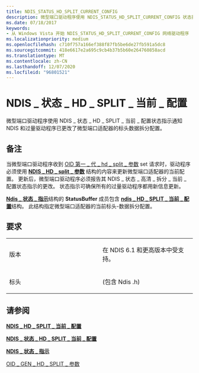```yaml
---
title: NDIS_STATUS_HD_SPLIT_CURRENT_CONFIG
description: 微型端口驱动程序使用 NDIS_STATUS_HD_SPLIT_CURRENT_CONFIG 状态指示通知 NDIS 和过量驱动程序已更改了微型端口适配器的标头-数据拆分配置。
ms.date: 07/18/2017
keywords:
- 从 Windows Vista 开始 NDIS_STATUS_HD_SPLIT_CURRENT_CONFIG 网络驱动程序
ms.localizationpriority: medium
ms.openlocfilehash: c710f757a166ef388f87fb5be6de27fb591a5dc8
ms.sourcegitcommit: 418e6617e2a695c9cb4b37b5b60e264760858acd
ms.translationtype: MT
ms.contentlocale: zh-CN
ms.lasthandoff: 12/07/2020
ms.locfileid: "96801521"
---
```

# <a name="ndis_status_hd_split_current_config"></a>NDIS \_ 状态 \_ HD \_ SPLIT \_ 当前 \_ 配置


微型端口驱动程序使用 NDIS \_ 状态 \_ HD \_ SPLIT \_ 当前 \_ 配置状态指示通知 NDIS 和过量驱动程序已更改了微型端口适配器的标头数据拆分配置。

<a name="remarks"></a>备注
-------

当微型端口驱动程序收到 [OID 第一 \_ 代 \_ hd \_ split \_ 参数](./oid-gen-hd-split-parameters.md) set 请求时，驱动程序必须使用 [**NDIS \_ HD \_ split \_ 参数**](/windows-hardware/drivers/ddi/ntddndis/ns-ntddndis-_ndis_hd_split_parameters) 结构的内容来更新微型端口适配器的当前配置。 更新后，微型端口驱动程序必须报告其 NDIS \_ 状态 \_ 高清 \_ 拆分 \_ 当前 \_ 配置状态指示的更改。 状态指示可确保所有的过量驱动程序都用新信息更新。

[**Ndis \_ 状态 \_ 指示**](/windows-hardware/drivers/ddi/ndis/ns-ndis-_ndis_status_indication)结构的 **StatusBuffer** 成员包含 [**ndis \_ HD \_ SPLIT \_ 当前 \_ 配置**](/windows-hardware/drivers/ddi/ntddndis/ns-ntddndis-_ndis_hd_split_current_config)结构。 此结构指定微型端口适配器的当前标头-数据拆分配置。

<a name="requirements"></a>要求
------------

<table>
<colgroup>
<col width="50%" />
<col width="50%" />
</colgroup>
<tbody>
<tr class="odd">
<td><p>版本</p></td>
<td><p>在 NDIS 6.1 和更高版本中受支持。</p></td>
</tr>
<tr class="even">
<td><p>标头</p></td>
<td> (包含 Ndis .h) </td>
</tr>
</tbody>
</table>

## <a name="see-also"></a>请参阅


[**NDIS \_ HD \_ SPLIT \_ 当前 \_ 配置**](/windows-hardware/drivers/ddi/ntddndis/ns-ntddndis-_ndis_hd_split_current_config)

[**NDIS \_ 状态 \_ HD \_ SPLIT \_ 当前 \_ 配置**](ndis-status-hd-split-current-config.md)

[**NDIS \_ 状态 \_ 指示**](/windows-hardware/drivers/ddi/ndis/ns-ndis-_ndis_status_indication)

[OID \_ GEN \_ HD \_ SPLIT \_ 参数](./oid-gen-hd-split-parameters.md)

 

